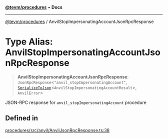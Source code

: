 [**@tevm/procedures**](../README.md) • **Docs**

***

[@tevm/procedures](../globals.md) / AnvilStopImpersonatingAccountJsonRpcResponse

# Type Alias: AnvilStopImpersonatingAccountJsonRpcResponse

> **AnvilStopImpersonatingAccountJsonRpcResponse**: `JsonRpcResponse`\<`"anvil_stopImpersonatingAccount"`, [`SerializeToJson`](SerializeToJson.md)\<`AnvilStopImpersonatingAccountResult`\>, `AnvilError`\>

JSON-RPC response for `anvil_stopImpersonatingAccount` procedure

## Defined in

[procedures/src/anvil/AnvilJsonRpcResponse.ts:38](https://github.com/evmts/tevm-monorepo/blob/main/packages/procedures/src/anvil/AnvilJsonRpcResponse.ts#L38)
